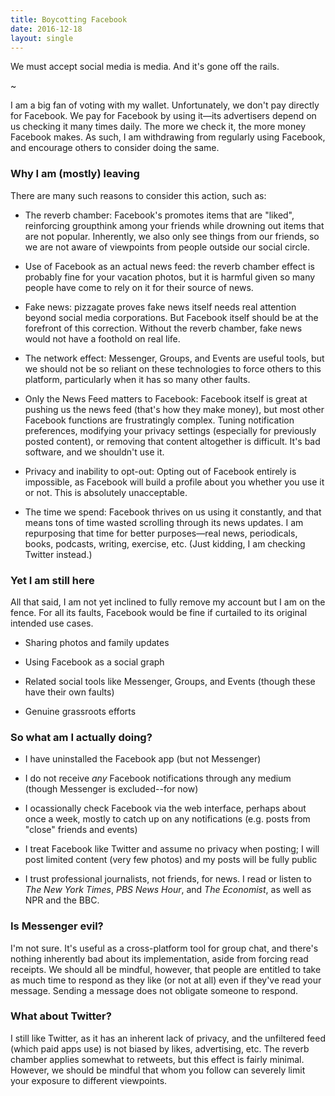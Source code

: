 ```yaml
---
title: Boycotting Facebook
date: 2016-12-18
layout: single
---
```


We must accept social media is media. And it's gone off the rails.

~

I am a big fan of voting with my wallet. Unfortunately, we don't pay
directly for Facebook. We pay for Facebook by using it&mdash;its advertisers
depend on us checking it many times daily. The more we check it, the
more money Facebook makes. As such, I am withdrawing from regularly
using Facebook, and encourage others to consider doing the same.

### Why I am (mostly) leaving

There are many such reasons to consider this action, such as:

* The reverb chamber: Facebook's promotes items that are "liked",
  reinforcing groupthink among your friends while drowning out items
  that are not popular. Inherently, we also only see things from our
  friends, so we are not aware of viewpoints from people outside our
  social circle.

* Use of Facebook as an actual news feed: the reverb chamber effect is
  probably fine for your vacation photos, but it is harmful given so
  many people have come to rely on it for their source of news.

* Fake news: pizzagate proves fake news itself needs real attention
  beyond social media corporations. But Facebook itself should be at the
  forefront of this correction. Without the reverb chamber, fake news
  would not have a foothold on real life.

* The network effect: Messenger, Groups, and Events are useful tools,
  but we should not be so reliant on these technologies to force others
  to this platform, particularly when it has so many other faults.

* Only the News Feed matters to Facebook: Facebook itself is great at
  pushing us the news feed (that's how they make money), but most other
  Facebook functions are frustratingly complex. Tuning notification
  preferences, modifying your privacy settings (especially for
  previously posted content), or removing that content altogether is
  difficult. It's bad software, and we shouldn't use it.

* Privacy and inability to opt-out: Opting out of Facebook entirely is
  impossible, as Facebook will build a profile about you whether you use
  it or not. This is absolutely unacceptable.

* The time we spend: Facebook thrives on us using it constantly, and
  that means tons of time wasted scrolling through its news updates. I
  am repurposing that time for better purposes—real news, periodicals,
  books, podcasts, writing, exercise, etc. (Just kidding, I am checking
  Twitter instead.)

### Yet I am still here

All that said, I am not yet inclined to fully remove my account but I am
on the fence. For all its faults, Facebook would be fine if curtailed to
its original intended use cases.

* Sharing photos and family updates

* Using Facebook as a social graph

* Related social tools like Messenger, Groups, and Events (though these
  have their own faults)

* Genuine grassroots efforts

### So what am I actually doing?

* I have uninstalled the Facebook app (but not Messenger)

* I do not receive *any* Facebook notifications through any medium
  (though Messenger is excluded--for now)

* I ocassionally check Facebook via the web interface, perhaps about
  once a week, mostly to catch up on any notifications (e.g. posts from
  "close" friends and events)

* I treat Facebook like Twitter and assume no privacy when posting; I
  will post limited content (very few photos) and my posts will be fully
  public

* I trust professional journalists, not friends, for news. I read or
  listen to _The New York Times_, _PBS News Hour_, and _The Economist_,
  as well as NPR and the BBC.

### Is Messenger evil?

I'm not sure. It's useful as a cross-platform tool for group chat, and
there's nothing inherently bad about its implementation, aside from
forcing read receipts. We should all be mindful, however, that people
are entitled to take as much time to respond as they like (or not at
all) even if they've read your message. Sending a message does not
obligate someone to respond.

### What about Twitter?

I still like Twitter, as it has an inherent lack of privacy, and the
unfiltered feed (which paid apps use) is not biased by likes,
advertising, etc. The reverb chamber applies somewhat to retweets, but
this effect is fairly minimal. However, we should be mindful that whom
you follow can severely limit your exposure to different viewpoints.
